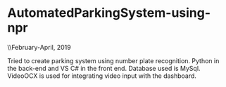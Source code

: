 # AutomatedParkingSystem-using-npr
\\\February-April, 2019

Tried to create parking system using number plate recognition. Python in the back-end and VS C# in the front end. Database used is MySql. VideoOCX is used for integrating video input with the dashboard.
